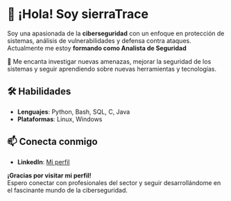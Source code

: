 # 👋 ¡Hola! Soy sierraTrace

Soy una apasionada de la **ciberseguridad** con un enfoque en protección de sistemas, análisis de vulnerabilidades y defensa contra ataques. Actualmente me estoy **formando como Analista de Seguridad**


🔐 Me encanta investigar nuevas amenazas, mejorar la seguridad de los sistemas y seguir aprendiendo sobre nuevas herramientas y tecnologías.

## 🛠️ Habilidades
- **Lenguajes**: Python, Bash, SQL, C, Java
- **Plataformas**: Linux, Windows

## 📫 Conecta conmigo
- **LinkedIn**: [Mi perfil](https://www.linkedin.com/in/vanesasierra)  


**¡Gracias por visitar mi perfil!**  
Espero conectar con profesionales del sector y seguir desarrollándome en el fascinante mundo de la ciberseguridad.

